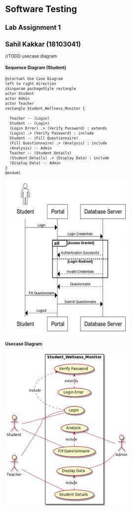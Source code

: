 # Software Testing
## Lab Assignment 1 
## Sahil Kakkar (18103041) 

//TODO
usecase diagram

#### Sequence Diagram (Student)

```
@startuml Use Case Diagram
left to right direction
skinparam packageStyle rectangle
actor Student
actor Admin
actor Teacher
rectangle Student_Wellness_Monitor {
  
  Teacher -- (Login)
  Student -- (Login)
  (Login Error) .> (Verify Password) : extends
  (Login) .> (Verify Password) : include
  Student -- (Fill Questionnaire)
  (Fill Questionnaire) .> (Analysis) : include
  (Analysis) -- Admin
  Teacher -- (Student Details)
  (Student Details) .> (Display Data) : include
  (Display Data) -- Admin
}
@enduml
```

<img src="https://github.com/saahil4real/Software_Testing-18103041/blob/main/Lab_Assignment_1/Sequence_Diagram_student.png" alt="SEQUENCE_DIAGRAM" width="400" height="500">

#### Usecase Diagram

<img src="https://github.com/saahil4real/Software_Testing-18103041/blob/main/Lab_Assignment_1/UseCase_Diagram.png" alt="UseCase_Diagram" width="400" height="500">

